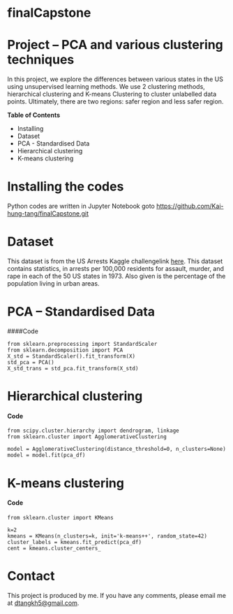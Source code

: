 # finalCapstone
# Project – PCA and various clustering techniques
In this project, we explore the differences between various states in the US using unsupervised learning methods. We use 2 clustering methods, hierarchical clustering and K-means Clustering to cluster unlabelled data points. Ultimately, there are two regions: safer region and less safer region.


**Table of Contents**
- Installing 
- Dataset
- PCA - Standardised Data
- Hierarchical clustering
- K-means clustering

# Installing the codes
Python codes are written in Jupyter Notebook goto https://github.com/Kai-hung-tang/finalCapstone.git
# Dataset
This dataset is from the US Arrests Kaggle challengelink [here](https://www.kaggle.com/datasets/kurohana/usarrets). This dataset contains statistics, in arrests per 100,000 residents for assault, murder, and rape in each of the 50 US states in 1973. Also given is the percentage of the population living in urban areas.
# PCA – Standardised Data
####Code 

    from sklearn.preprocessing import StandardScaler
    from sklearn.decomposition import PCA
	X_std = StandardScaler().fit_transform(X)
	std_pca = PCA()
    X_std_trans = std_pca.fit_transform(X_std)

# Hierarchical clustering
#### Code 
    from scipy.cluster.hierarchy import dendrogram, linkage
    from sklearn.cluster import AgglomerativeClustering

    model = AgglomerativeClustering(distance_threshold=0, n_clusters=None)
    model = model.fit(pca_df)

# K-means clustering
#### Code
    from sklearn.cluster import KMeans

    k=2
    kmeans = KMeans(n_clusters=k, init='k-means++', random_state=42)
    cluster_labels = kmeans.fit_predict(pca_df)
    cent = kmeans.cluster_centers_

# Contact
This project is produced by me. If you have any comments, please email me at dtangkh5@gmail.com.


